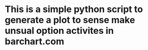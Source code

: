 # This is a simple python script to generate a plot to sense make unsual option activites in barchart.com
